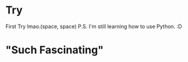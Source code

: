 # Try
First Try lmao.(space, space)
P.S. I'm still learning how to use Python. :D 
# "Such Fascinating"
